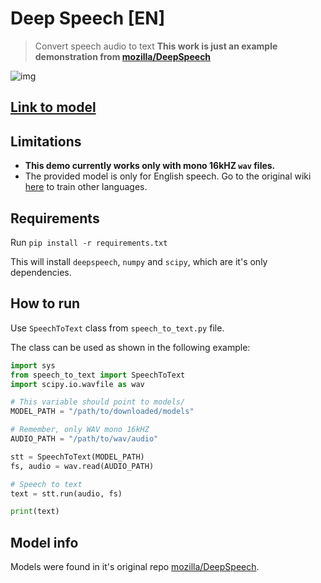 # Deep Speech [EN]

> Convert speech audio to text
> **This work is just an example demonstration from [mozilla/DeepSpeech](https://github.com/mozilla/DeepSpeech)**

![img](imgs/result.png)

## [Link to model](https://github.com/iitzco/deepzoo/releases/download/model-upload-9/deepspeech-0.1.1-models.tar.gz)

## Limitations

* **This demo currently works only with mono 16kHZ `wav` files.**
* The provided model is only for English speech. Go to the original wiki [here](https://github.com/mozilla/DeepSpeech/wiki) to train other languages.

## Requirements

Run `pip install -r requirements.txt`

This will install `deepspeech`, `numpy` and `scipy`, which are it's only dependencies.

## How to run

Use `SpeechToText` class from `speech_to_text.py` file. 

The class can be used as shown in the following example:

```python
import sys
from speech_to_text import SpeechToText
import scipy.io.wavfile as wav

# This variable should point to models/
MODEL_PATH = "/path/to/downloaded/models"

# Remember, only WAV mono 16kHZ
AUDIO_PATH = "/path/to/wav/audio"

stt = SpeechToText(MODEL_PATH)
fs, audio = wav.read(AUDIO_PATH)

# Speech to text
text = stt.run(audio, fs)

print(text)
```

## Model info

Models were found in it's original repo [mozilla/DeepSpeech](https://github.com/mozilla/DeepSpeech).

